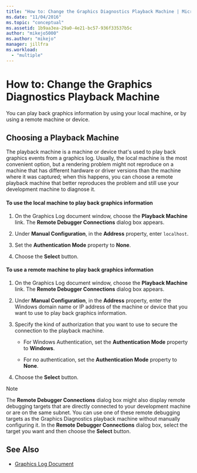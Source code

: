 ```yaml
---
title: "How to: Change the Graphics Diagnostics Playback Machine | Microsoft Docs"
ms.date: "11/04/2016"
ms.topic: "conceptual"
ms.assetid: 1b9aa3ea-29a0-4e21-bc57-936f33537b5c
author: "mikejo5000"
ms.author: "mikejo"
manager: jillfra
ms.workload:
  - "multiple"
---
```

# How to: Change the Graphics Diagnostics Playback Machine
You can play back graphics information by using your local machine, or by using a remote machine or device.

## Choosing a Playback Machine
 The playback machine is a machine or device that's used to play back graphics events from a graphics log. Usually, the local machine is the most convenient option, but a rendering problem might not reproduce on a machine that has different hardware or driver versions than the machine where it was captured; when this happens, you can choose a remote playback machine that better reproduces the problem and still use your development machine to diagnose it.

#### To use the local machine to play back graphics information

1. On the Graphics Log document window, choose the **Playback Machine** link. The **Remote Debugger Connections** dialog box appears.

2. Under **Manual Configuration**, in the **Address** property, enter `localhost`.

3. Set the **Authentication Mode** property to **None**.

4. Choose the **Select** button.

#### To use a remote machine to play back graphics information

1. On the Graphics Log document window, choose the **Playback Machine** link. The **Remote Debugger Connections** dialog box appears.

2. Under **Manual Configuration**, in the **Address** property, enter the Windows domain name or IP address of the machine or device that you want to use to play back graphics information.

3. Specify the kind of authorization that you want to use to secure the connection to the playback machine.

    - For Windows Authentication, set the **Authentication Mode** property to **Windows**.

    - For no authentication, set the **Authentication Mode** property to **None**.

4. Choose the **Select** button.

> [!NOTE]
> The **Remote Debugger Connections** dialog box might also display remote debugging targets that are directly connected to your development machine or are on the same subnet. You can use one of these remote debugging targets as the Graphics Diagnostics playback machine without manually configuring it. In the **Remote Debugger Connections** dialog box, select the target you want and then choose the **Select** button.

## See Also
- [Graphics Log Document](graphics-log-document.md)